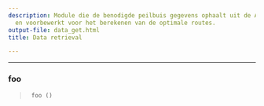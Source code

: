 ```yaml
---
description: Module die de benodigde peilbuis gegevens ophaalt uit de Azure database
  en voorbewerkt voor het berekenen van de optimale routes.
output-file: data_get.html
title: Data retrieval

---
```




<!-- WARNING: THIS FILE WAS AUTOGENERATED! DO NOT EDIT! -->

---

### foo

>      foo ()


